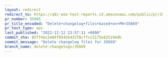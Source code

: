 ```yaml
---
layout: redirect
redirect_to: https://a8c-woo-test-reports.s3.amazonaws.com/public/pr/35945/api/index.html
pr_number: 35945
pr_title_encoded: "Delete+changelog+files+based+on+PR+35669"
pr_test_type: api
last_published: "2022-12-12 23:57:11 +0000"
commit_sha: 85ff4ac2e04f9545b432f8cffcc5175e825194db
commit_message: "Delete changelog files for 35669"
branch_name: delete-changelogs/35669
---
```


